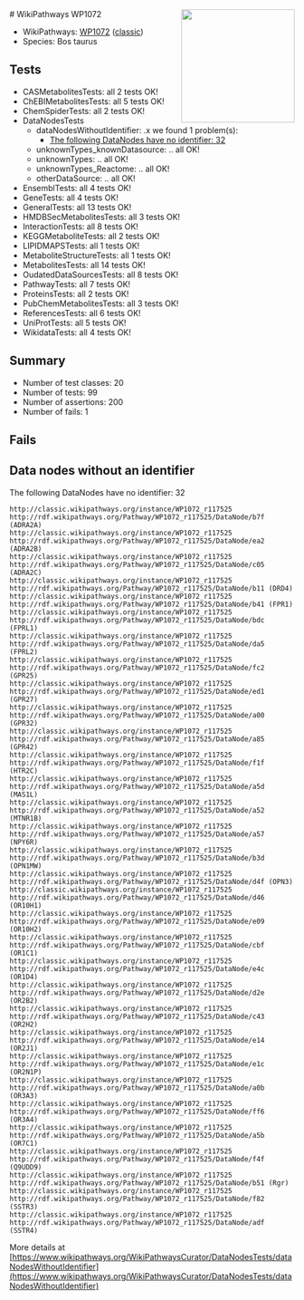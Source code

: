 <img style="float: right; width: 200px" src="https://upload.wikimedia.org/wikipedia/commons/thumb/8/83/Wplogo_with_text_500.png/640px-Wplogo_with_text_500.png" />
# WikiPathways WP1072

* WikiPathways: [WP1072](https://wikipathways.org/pathways/WP1072) ([classic](https://classic.wikipathways.org/instance/WP1072))
* Species: Bos taurus
## Tests
* CASMetabolitesTests: all 2 tests OK!
* ChEBIMetabolitesTests: all 5 tests OK!
* ChemSpiderTests: all 2 tests OK!
* DataNodesTests
    * dataNodesWithoutIdentifier: .x we found 1 problem(s):
        * [The following DataNodes have no identifier: 32](#8792c4d0)
    * unknownTypes_knownDatasource: .. all OK!
    * unknownTypes: .. all OK!
    * unknownTypes_Reactome: .. all OK!
    * otherDataSource: .. all OK!
* EnsemblTests: all 4 tests OK!
* GeneTests: all 4 tests OK!
* GeneralTests: all 13 tests OK!
* HMDBSecMetabolitesTests: all 3 tests OK!
* InteractionTests: all 8 tests OK!
* KEGGMetaboliteTests: all 2 tests OK!
* LIPIDMAPSTests: all 1 tests OK!
* MetaboliteStructureTests: all 1 tests OK!
* MetabolitesTests: all 14 tests OK!
* OudatedDataSourcesTests: all 8 tests OK!
* PathwayTests: all 7 tests OK!
* ProteinsTests: all 2 tests OK!
* PubChemMetabolitesTests: all 3 tests OK!
* ReferencesTests: all 6 tests OK!
* UniProtTests: all 5 tests OK!
* WikidataTests: all 4 tests OK!


## Summary

* Number of test classes: 20
* Number of tests: 99
* Number of assertions: 200
* Number of fails: 1

## Fails

<a name="8792c4d0" />

## Data nodes without an identifier

The following DataNodes have no identifier: 32
```
http://classic.wikipathways.org/instance/WP1072_r117525 http://rdf.wikipathways.org/Pathway/WP1072_r117525/DataNode/b7f (ADRA2A)
http://classic.wikipathways.org/instance/WP1072_r117525 http://rdf.wikipathways.org/Pathway/WP1072_r117525/DataNode/ea2 (ADRA2B)
http://classic.wikipathways.org/instance/WP1072_r117525 http://rdf.wikipathways.org/Pathway/WP1072_r117525/DataNode/c05 (ADRA2C)
http://classic.wikipathways.org/instance/WP1072_r117525 http://rdf.wikipathways.org/Pathway/WP1072_r117525/DataNode/b11 (DRD4)
http://classic.wikipathways.org/instance/WP1072_r117525 http://rdf.wikipathways.org/Pathway/WP1072_r117525/DataNode/b41 (FPR1)
http://classic.wikipathways.org/instance/WP1072_r117525 http://rdf.wikipathways.org/Pathway/WP1072_r117525/DataNode/bdc (FPRL1)
http://classic.wikipathways.org/instance/WP1072_r117525 http://rdf.wikipathways.org/Pathway/WP1072_r117525/DataNode/da5 (FPRL2)
http://classic.wikipathways.org/instance/WP1072_r117525 http://rdf.wikipathways.org/Pathway/WP1072_r117525/DataNode/fc2 (GPR25)
http://classic.wikipathways.org/instance/WP1072_r117525 http://rdf.wikipathways.org/Pathway/WP1072_r117525/DataNode/ed1 (GPR27)
http://classic.wikipathways.org/instance/WP1072_r117525 http://rdf.wikipathways.org/Pathway/WP1072_r117525/DataNode/a00 (GPR32)
http://classic.wikipathways.org/instance/WP1072_r117525 http://rdf.wikipathways.org/Pathway/WP1072_r117525/DataNode/a85 (GPR42)
http://classic.wikipathways.org/instance/WP1072_r117525 http://rdf.wikipathways.org/Pathway/WP1072_r117525/DataNode/f1f (HTR2C)
http://classic.wikipathways.org/instance/WP1072_r117525 http://rdf.wikipathways.org/Pathway/WP1072_r117525/DataNode/a5d (MAS1L)
http://classic.wikipathways.org/instance/WP1072_r117525 http://rdf.wikipathways.org/Pathway/WP1072_r117525/DataNode/a52 (MTNR1B)
http://classic.wikipathways.org/instance/WP1072_r117525 http://rdf.wikipathways.org/Pathway/WP1072_r117525/DataNode/a57 (NPY6R)
http://classic.wikipathways.org/instance/WP1072_r117525 http://rdf.wikipathways.org/Pathway/WP1072_r117525/DataNode/b3d (OPN1MW)
http://classic.wikipathways.org/instance/WP1072_r117525 http://rdf.wikipathways.org/Pathway/WP1072_r117525/DataNode/d4f (OPN3)
http://classic.wikipathways.org/instance/WP1072_r117525 http://rdf.wikipathways.org/Pathway/WP1072_r117525/DataNode/d46 (OR10H1)
http://classic.wikipathways.org/instance/WP1072_r117525 http://rdf.wikipathways.org/Pathway/WP1072_r117525/DataNode/e09 (OR10H2)
http://classic.wikipathways.org/instance/WP1072_r117525 http://rdf.wikipathways.org/Pathway/WP1072_r117525/DataNode/cbf (OR1C1)
http://classic.wikipathways.org/instance/WP1072_r117525 http://rdf.wikipathways.org/Pathway/WP1072_r117525/DataNode/e4c (OR1D4)
http://classic.wikipathways.org/instance/WP1072_r117525 http://rdf.wikipathways.org/Pathway/WP1072_r117525/DataNode/d2e (OR2B2)
http://classic.wikipathways.org/instance/WP1072_r117525 http://rdf.wikipathways.org/Pathway/WP1072_r117525/DataNode/c43 (OR2H2)
http://classic.wikipathways.org/instance/WP1072_r117525 http://rdf.wikipathways.org/Pathway/WP1072_r117525/DataNode/e14 (OR2J1)
http://classic.wikipathways.org/instance/WP1072_r117525 http://rdf.wikipathways.org/Pathway/WP1072_r117525/DataNode/e1c (OR2N1P)
http://classic.wikipathways.org/instance/WP1072_r117525 http://rdf.wikipathways.org/Pathway/WP1072_r117525/DataNode/a0b (OR3A3)
http://classic.wikipathways.org/instance/WP1072_r117525 http://rdf.wikipathways.org/Pathway/WP1072_r117525/DataNode/ff6 (OR3A4)
http://classic.wikipathways.org/instance/WP1072_r117525 http://rdf.wikipathways.org/Pathway/WP1072_r117525/DataNode/a5b (OR7C1)
http://classic.wikipathways.org/instance/WP1072_r117525 http://rdf.wikipathways.org/Pathway/WP1072_r117525/DataNode/f4f (Q9UDD9)
http://classic.wikipathways.org/instance/WP1072_r117525 http://rdf.wikipathways.org/Pathway/WP1072_r117525/DataNode/b51 (Rgr)
http://classic.wikipathways.org/instance/WP1072_r117525 http://rdf.wikipathways.org/Pathway/WP1072_r117525/DataNode/f82 (SSTR3)
http://classic.wikipathways.org/instance/WP1072_r117525 http://rdf.wikipathways.org/Pathway/WP1072_r117525/DataNode/adf (SSTR4)
```

More details at [https://www.wikipathways.org/WikiPathwaysCurator/DataNodesTests/dataNodesWithoutIdentifier](https://www.wikipathways.org/WikiPathwaysCurator/DataNodesTests/dataNodesWithoutIdentifier)

